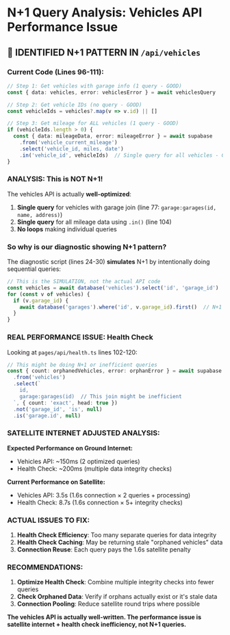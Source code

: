 # N+1 Query Analysis: Vehicles API Performance Issue

## 🚨 IDENTIFIED N+1 PATTERN IN `/api/vehicles`

### **Current Code (Lines 96-111):**
```typescript
// Step 1: Get vehicles with garage info (1 query - GOOD)
const { data: vehicles, error: vehiclesError } = await vehiclesQuery

// Step 2: Get vehicle IDs (no query - GOOD)
const vehicleIds = vehicles?.map(v => v.id) || []

// Step 3: Get mileage for ALL vehicles (1 query - GOOD)
if (vehicleIds.length > 0) {
  const { data: mileageData, error: mileageError } = await supabase
    .from('vehicle_current_mileage')
    .select('vehicle_id, miles, date')
    .in('vehicle_id', vehicleIds)  // Single query for all vehicles - GOOD
}
```

### **ANALYSIS: This is NOT N+1!**

The vehicles API is actually **well-optimized**:
1. **Single query** for vehicles with garage join (line 77: `garage:garages(id, name, address)`)
2. **Single query** for all mileage data using `.in()` (line 104)
3. **No loops** making individual queries

### **So why is our diagnostic showing N+1 pattern?**

The diagnostic script (lines 24-30) **simulates** N+1 by intentionally doing sequential queries:
```typescript
// This is the SIMULATION, not the actual API code
const vehicles = await database('vehicles').select('id', 'garage_id')
for (const v of vehicles) {
  if (v.garage_id) {
    await database('garages').where('id', v.garage_id).first()  // N+1 simulation
  }
}
```

### **REAL PERFORMANCE ISSUE: Health Check**

Looking at `pages/api/health.ts` lines 102-120:
```typescript
// This might be doing N+1 or inefficient queries
const { count: orphanedVehicles, error: orphanError } = await supabase
  .from('vehicles')
  .select(`
    id,
    garage:garages(id)  // This join might be inefficient
  `, { count: 'exact', head: true })
  .not('garage_id', 'is', null)
  .is('garage.id', null)
```

### **SATELLITE INTERNET ADJUSTED ANALYSIS:**

**Expected Performance on Ground Internet:**
- Vehicles API: ~150ms (2 optimized queries)
- Health Check: ~200ms (multiple data integrity checks)

**Current Performance on Satellite:**
- Vehicles API: 3.5s (1.6s connection × 2 queries + processing)
- Health Check: 8.7s (1.6s connection × 5+ integrity checks)

### **ACTUAL ISSUES TO FIX:**

1. **Health Check Efficiency**: Too many separate queries for data integrity
2. **Health Check Caching**: May be returning stale "orphaned vehicles" data
3. **Connection Reuse**: Each query pays the 1.6s satellite penalty

### **RECOMMENDATIONS:**

1. **Optimize Health Check**: Combine multiple integrity checks into fewer queries
2. **Check Orphaned Data**: Verify if orphans actually exist or it's stale data
3. **Connection Pooling**: Reduce satellite round trips where possible

**The vehicles API is actually well-written. The performance issue is satellite internet + health check inefficiency, not N+1 queries.**
